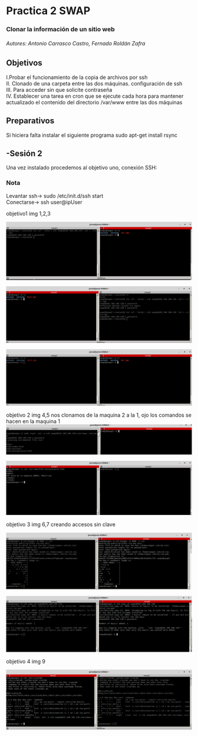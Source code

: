 ﻿# Practica 2 SWAP   

### Clonar la información de un sitio web

###### Autores: Antonio Carrasco Castro, Fernado Roldán Zafra  

## Objetivos 
I.Probar el funcionamiento de la copia de archivos por ssh  
II. Clonado de una carpeta entre las dos máquinas. configuración de ssh  
III. Para acceder sin que solicite contraseña  
IV. Establecer una tarea en cron que se ejecute cada hora para mantener actualizado el contenido del directorio /var/www entre las dos máquinas 

## Preparativos

Si hiciera falta instalar el siguiente programa
sudo apt-get install rsync

## -Sesión 2  
Una vez instalado procedemos al objetivo uno, conexión SSH:

### Nota 
Levantar ssh-> sudo /etc/init.d/ssh start  
Conectarse-> ssh user@ipUser  

objetivo1 img 1,2,3  

![img](https://github.com/jonio1992/SWAP/blob/master/practica2/img/1.png)  

![img](https://github.com/jonio1992/SWAP/blob/master/practica2/img/2.png)

![img](https://github.com/jonio1992/SWAP/blob/master/practica2/img/3.png)

objetivo 2 img 4,5  nos clonamos de la maquina 2 a la 1, ojo los comandos se hacen en la maquina 1
![img](https://github.com/jonio1992/SWAP/blob/master/practica2/img/4.png)

![img](https://github.com/jonio1992/SWAP/blob/master/practica2/img/5.png)

objetivo 3  img 6,7 creando accesos sin clave

![img](https://github.com/jonio1992/SWAP/blob/master/practica2/img/6.png)

![img](https://github.com/jonio1992/SWAP/blob/master/practica2/img/7.png)

objetivo 4  img 9

![img](https://github.com/jonio1992/SWAP/blob/master/practica2/img/9.png)
